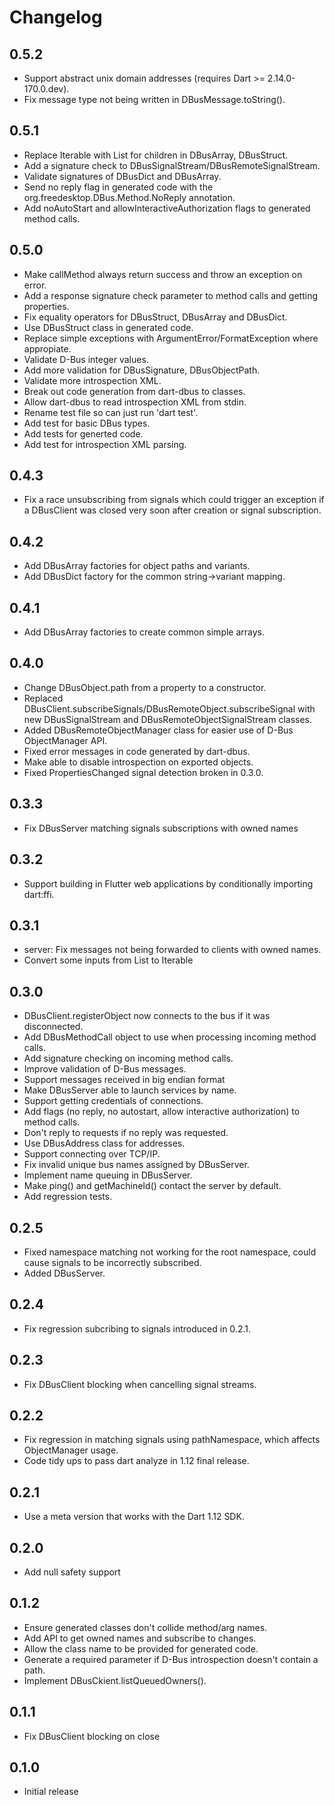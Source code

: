 # Changelog

## 0.5.2

* Support abstract unix domain addresses (requires Dart >= 2.14.0-170.0.dev).
* Fix message type not being written in DBusMessage.toString().

## 0.5.1

* Replace Iterable with List for children in DBusArray, DBusStruct.
* Add a signature check to DBusSignalStream/DBusRemoteSignalStream.
* Validate signatures of DBusDict and DBusArray.
* Send no reply flag in generated code with the org.freedesktop.DBus.Method.NoReply annotation.
* Add noAutoStart and allowInteractiveAuthorization flags to generated method calls.

## 0.5.0

* Make callMethod always return success and throw an exception on error.
* Add a response signature check parameter to method calls and getting properties.
* Fix equality operators for DBusStruct, DBusArray and DBusDict.
* Use DBusStruct class in generated code.
* Replace simple exceptions with ArgumentError/FormatException where appropiate.
* Validate D-Bus integer values.
* Add more validation for DBusSignature, DBusObjectPath.
* Validate more introspection XML.
* Break out code generation from dart-dbus to classes.
* Allow dart-dbus to read introspection XML from stdin.
* Rename test file so can just run 'dart test'.
* Add test for basic DBus types.
* Add tests for generted code.
* Add test for introspection XML parsing.

## 0.4.3

* Fix a race unsubscribing from signals which could trigger an exception if a DBusClient was closed very soon after creation or signal subscription.

## 0.4.2

* Add DBusArray factories for object paths and variants.
* Add DBusDict factory for the common string→variant mapping.

## 0.4.1

* Add DBusArray factories to create common simple arrays.

## 0.4.0

* Change DBusObject.path from a property to a constructor.
* Replaced DBusClient.subscribeSignals/DBusRemoteObject.subscribeSignal with new DBusSignalStream and DBusRemoteObjectSignalStream classes.
* Added DBusRemoteObjectManager class for easier use of D-Bus ObjectManager API.
* Fixed error messages in code generated by dart-dbus.
* Make able to disable introspection on exported objects.
* Fixed PropertiesChanged signal detection broken in 0.3.0.

## 0.3.3

* Fix DBusServer matching signals subscriptions with owned names

## 0.3.2

* Support building in Flutter web applications by conditionally importing dart:ffi.

## 0.3.1

* server: Fix messages not being forwarded to clients with owned names.
* Convert some inputs from List to Iterable

## 0.3.0

* DBusClient.registerObject now connects to the bus if it was disconnected.
* Add DBusMethodCall object to use when processing incoming method calls.
* Add signature checking on incoming method calls.
* Improve validation of D-Bus messages.
* Support messages received in big endian format
* Make DBusServer able to launch services by name.
* Support getting credentials of connections.
* Add flags (no reply, no autostart, allow interactive authorization) to method calls.
* Don't reply to requests if no reply was requested.
* Use DBusAddress class for addresses.
* Support connecting over TCP/IP.
* Fix invalid unique bus names assigned by DBusServer.
* Implement name queuing in DBusServer.
* Make ping() and getMachineId() contact the server by default.
* Add regression tests.

## 0.2.5

* Fixed namespace matching not working for the root namespace, could cause signals to be incorrectly subscribed.
* Added DBusServer.

## 0.2.4

* Fix regression subcribing to signals introduced in 0.2.1.

## 0.2.3

* Fix DBusClient blocking when cancelling signal streams.

## 0.2.2

* Fix regression in matching signals using pathNamespace, which affects ObjectManager usage.
* Code tidy ups to pass dart analyze in 1.12 final release.

## 0.2.1

* Use a meta version that works with the Dart 1.12 SDK.

## 0.2.0

* Add null safety support

## 0.1.2

* Ensure generated classes don't collide method/arg names.
* Add API to get owned names and subscribe to changes.
* Allow the class name to be provided for generated code.
* Generate a required parameter if D-Bus introspection doesn't contain a path.
* Implement DBusCkient.listQueuedOwners().

## 0.1.1

* Fix DBusClient blocking on close

## 0.1.0

* Initial release
